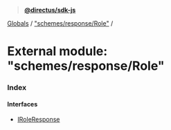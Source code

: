 > **[@directus/sdk-js](../README.md)**

[Globals](../README.md) / ["schemes/response/Role"](_schemes_response_role_.md) /

# External module: "schemes/response/Role"

### Index

#### Interfaces

* [IRoleResponse](../interfaces/_schemes_response_role_.iroleresponse.md)